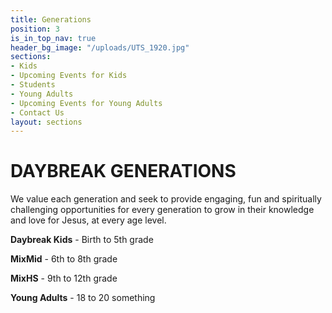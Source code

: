 ```yaml
---
title: Generations
position: 3
is_in_top_nav: true
header_bg_image: "/uploads/UTS_1920.jpg"
sections:
- Kids
- Upcoming Events for Kids
- Students
- Young Adults
- Upcoming Events for Young Adults
- Contact Us
layout: sections
---
```


# DAYBREAK GENERATIONS

We value each generation and seek to provide engaging, fun and spiritually challenging opportunities for every generation to grow in their knowledge and love for Jesus, at every age level. 

**Daybreak Kids** - Birth to 5th grade

**MixMid** - 6th to 8th grade

**MixHS** - 9th to 12th grade

**Young Adults** - 18 to 20 something